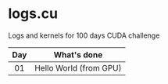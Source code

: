 # logs.cu
Logs and kernels for 100 days CUDA challenge

|Day | What's done |
|:------: |:------:|
|01 | Hello World (from GPU) |
